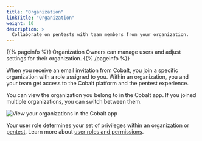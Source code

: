```yaml
---
title: "Organization"
linkTitle: "Organization"
weight: 10
description: >
  Collaborate on pentests with team members from your organization.
---
```


{{% pageinfo %}}
Organization Owners can manage users and adjust settings for their organization.
{{% /pageinfo %}}

When you receive an email invitation from Cobalt, you join a specific organization with a role assigned to you. Within an organization, you and your team get access to the Cobalt platform and the pentest experience.

You can view the organization you belong to in the Cobalt app. If you joined multiple organizations, you can switch between them.

![View your organizations in the Cobalt app](/deepdive/OrganizationsList.png "View your organizations in the Cobalt app")

Your user role determines your set of privileges within an organization or [pentest](/platform-deep-dive/pentests/). Learn more about [user roles and permissions](/platform-deep-dive/collaboration/organization/user-roles/).
